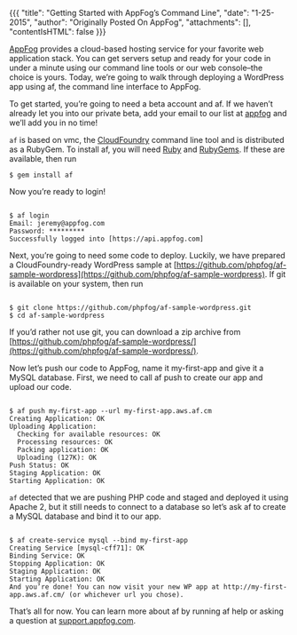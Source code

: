 {{{
  "title": "Getting Started with AppFog’s Command Line",
  "date": "1-25-2015",
  "author": "Originally Posted On AppFog",
  "attachments": [],
  "contentIsHTML": false
}}}

[AppFog](http://www.centurylinkcloud.com/appfog) provides a cloud-based hosting service for your favorite web application stack. You can get servers setup and ready for your code in under a minute using our command line tools or our web console–the choice is yours. Today, we’re going to walk through deploying a WordPress app using af, the command line interface to AppFog.

To get started, you’re going to need a beta account and af. If we haven’t already let you into our private beta, add your email to our list at [appfog](http://www.centurylinkcloud.com) and we’ll add you in no time!

<code>af</code> is based on vmc, the [CloudFoundry](http://cloudfoundry.org/index.html) command line tool and is distributed as a RubyGem. To install af, you will need [Ruby](https://www.ruby-lang.org/en/) and [RubyGems](https://rubygems.org/). If these are available, then run

<pre><code>$ gem install af</code></pre>

Now you’re ready to login!

<pre><code>
$ af login
Email: jeremy@appfog.com
Password: *********
Successfully logged into [https://api.appfog.com]
</code></pre>

Next, you’re going to need some code to deploy. Luckily, we have prepared a CloudFoundry-ready WordPress sample at [https://github.com/phpfog/af-sample-wordpress](https://github.com/phpfog/af-sample-wordpress). If git is available on your system, then run

<pre><code>
$ git clone https://github.com/phpfog/af-sample-wordpress.git
$ cd af-sample-wordpress
</code></pre>

If you’d rather not use git, you can download a zip archive from [https://github.com/phpfog/af-sample-wordpress/](https://github.com/phpfog/af-sample-wordpress/).

Now let’s push our code to AppFog, name it my-first-app and give it a MySQL database. First, we need to call af push to create our app and upload our code.

<pre><code>
$ af push my-first-app --url my-first-app.aws.af.cm
Creating Application: OK
Uploading Application:
  Checking for available resources: OK
  Processing resources: OK
  Packing application: OK
  Uploading (127K): OK
Push Status: OK
Staging Application: OK
Starting Application: OK
</code></pre>

<code>af</code> detected that we are pushing PHP code and staged and deployed it using Apache 2, but it still needs to connect to a database so let’s ask af to create a MySQL database and bind it to our app.

<pre><code>
$ af create-service mysql --bind my-first-app
Creating Service [mysql-cff71]: OK
Binding Service: OK
Stopping Application: OK
Staging Application: OK
Starting Application: OK
And you’re done! You can now visit your new WP app at http://my-first-app.aws.af.cm/ (or whichever url you chose).
</code></pre>

That’s all for now. You can learn more about af by running af help or asking a question at [support.appfog.com](support.appfog.com).
